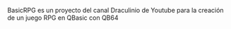 BasicRPG es un proyecto del canal Draculinio de Youtube para la creación de un juego RPG en QBasic con QB64

